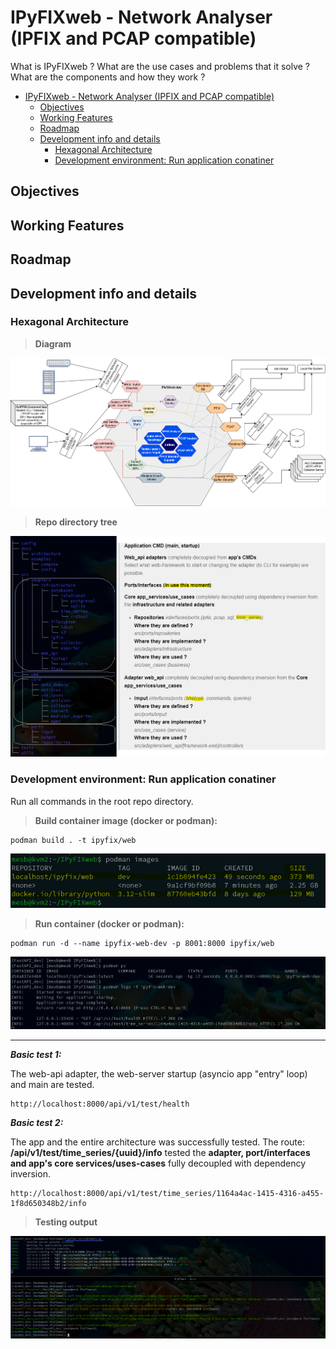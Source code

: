 # IPyFIXweb - Network Analyser (IPFIX and PCAP compatible)

What is IPyFIXweb ?
What are the use cases and problems that it solve ?
What are the components and how they work ?

- [IPyFIXweb - Network Analyser (IPFIX and PCAP compatible)](#ipyfixweb---network-analyser-ipfix-and-pcap-compatible)
  - [Objectives](#objectives)
  - [Working Features](#working-features)
  - [Roadmap](#roadmap)
  - [Development info and details](#development-info-and-details)
    - [Hexagonal Architecture](#hexagonal-architecture)
    - [Development environment: Run application conatiner](#development-environment-run-application-conatiner)

## Objectives

## Working Features

## Roadmap

## Development info and details

### Hexagonal Architecture

>**Diagram**

![architecture_hexagonal](/docs/architecture/hexagonal_architecture.png)

>**Repo directory tree**

![dir_tree](/docs/architecture/final_hexagonal_marked._dir_tree.png)

### Development environment: Run application conatiner

Run all commands in the root repo directory.

>**Build container image (docker or podman):**

    podman build . -t ipyfix/web

![container_size](/docs/image_size.png)

>**Run container (docker or podman):**

    podman run -d --name ipyfix-web-dev -p 8001:8000 ipyfix/web

![container](/docs/container.png)
___
***Basic test 1:***

The web-api adapter, the web-server startup (asyncio app "entry" loop) and main are tested.

    http://localhost:8000/api/v1/test/health

***Basic test 2:***

The app and the entire architecture was successfully tested. The route: **/api/v1/test/time_series/{uuid}/info** tested the **adapter, port/interfaces and app's core services/uses-cases** fully decoupled with dependency inversion.

    http://localhost:8000/api/v1/test/time_series/1164a4ac-1415-4316-a455-1f8d650348b2/info

>**Testing output**

![Testing](/docs/examples/starting_tests.png)
